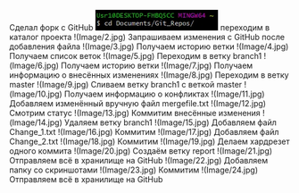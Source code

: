 Сделал форк с GitHub
![](Image/1.jpg)
переходим в каталог проекта
!(Image/2.jpg)
Запрашиваем изменения с GitHub после добавления файла
!(Image/3.jpg)
Получаем историю ветки
!(Image/4.jpg)
Получаем список веток
!(Image/5.jpg)
Переходим в ветку branch1
!(Image/6.jpg)
Получаем историю ветки
!(Image/7.jpg)
Получаем информацию о внесённых изменениях
!(Image/8.jpg)
Переходим в ветку master
!(Image/9.jpg)
Сливаем ветку branch1 с веткой master
!(Image/10.jpg)
Получаем информацию о конфликтах
!(Image/11.jpg)
Добавляем изменённый вручную файл mergefile.txt
!(Image/12.jpg)
Смотрим статус
!(Image/13.jpg)
Коммитим внесённые изменения
!(Image/14.jpg)
Удаляем ветку branch1
!(Image/15.jpg)
Добавляем файл Change_1.txt
!(Image/16.jpg)
Коммитим 
!(Image/17.jpg)
Добавляем файл Change_2.txt
!(Image/18.jpg)
Коммитим
!(Image/19.jpg)
Делаем хардрезет одного коммита
!(Image/20.jpg)
Создаём ветку report
!(Image/21.jpg)
Отправляем всё в хранилище на GitHub
!(Image/22.jpg)
Добавляем папку со скриншотами
!(Image/23.jpg)
Коммитим
!(Image/24.jpg)
Отправляем всё в хранилище на GitHub
